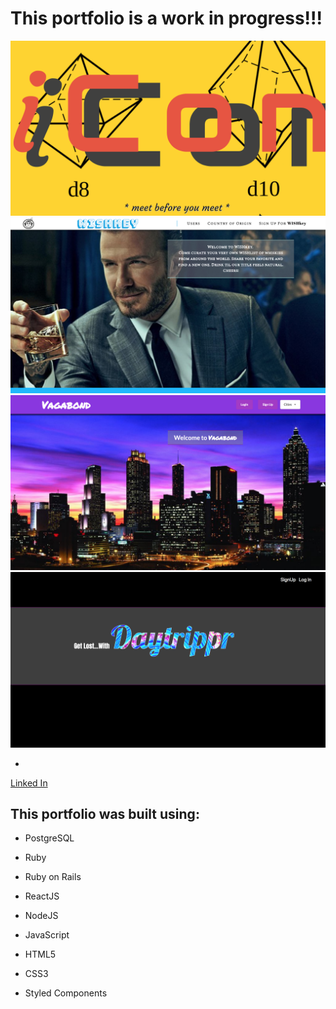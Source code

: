 # This portfolio is a work in progress!!!
![Image of iCon](./client/src/images/icon.jpg)
![Image of WISHkey](./client/src/images/wishkey.jpg)
![Image of vagabond](./client/src/images/vagabond.jpg)
![Image of daytrippr](./client/src/images/daytrippr.jpg)

* <a name="JoshLink" href="https://www.linkedin.com/in/joshsample/">
Linked In</a>
## This portfolio was built using:

* PostgreSQL

* Ruby

* Ruby on Rails

* ReactJS

* NodeJS

* JavaScript

* HTML5

* CSS3

* Styled Components
